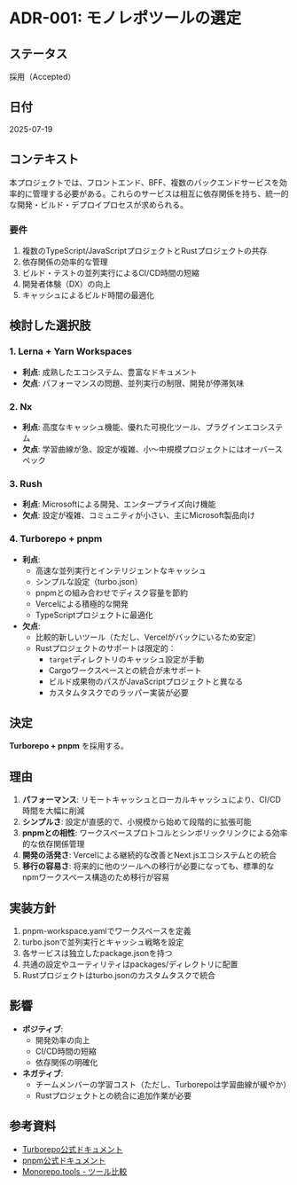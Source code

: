 # ADR-001: モノレポツールの選定

## ステータス
採用（Accepted）

## 日付
2025-07-19

## コンテキスト
本プロジェクトでは、フロントエンド、BFF、複数のバックエンドサービスを効率的に管理する必要がある。これらのサービスは相互に依存関係を持ち、統一的な開発・ビルド・デプロイプロセスが求められる。

### 要件
1. 複数のTypeScript/JavaScriptプロジェクトとRustプロジェクトの共存
2. 依存関係の効率的な管理
3. ビルド・テストの並列実行によるCI/CD時間の短縮
4. 開発者体験（DX）の向上
5. キャッシュによるビルド時間の最適化

## 検討した選択肢

### 1. Lerna + Yarn Workspaces
- **利点**: 成熟したエコシステム、豊富なドキュメント
- **欠点**: パフォーマンスの問題、並列実行の制限、開発が停滞気味

### 2. Nx
- **利点**: 高度なキャッシュ機能、優れた可視化ツール、プラグインエコシステム
- **欠点**: 学習曲線が急、設定が複雑、小〜中規模プロジェクトにはオーバースペック

### 3. Rush
- **利点**: Microsoftによる開発、エンタープライズ向け機能
- **欠点**: 設定が複雑、コミュニティが小さい、主にMicrosoft製品向け

### 4. Turborepo + pnpm
- **利点**: 
  - 高速な並列実行とインテリジェントなキャッシュ
  - シンプルな設定（turbo.json）
  - pnpmとの組み合わせでディスク容量を節約
  - Vercelによる積極的な開発
  - TypeScriptプロジェクトに最適化
- **欠点**: 
  - 比較的新しいツール（ただし、Vercelがバックにいるため安定）
  - Rustプロジェクトのサポートは限定的：
    - `target`ディレクトリのキャッシュ設定が手動
    - Cargoワークスペースとの統合が未サポート
    - ビルド成果物のパスがJavaScriptプロジェクトと異なる
    - カスタムタスクでのラッパー実装が必要

## 決定
**Turborepo + pnpm** を採用する。

## 理由
1. **パフォーマンス**: リモートキャッシュとローカルキャッシュにより、CI/CD時間を大幅に削減
2. **シンプルさ**: 設定が直感的で、小規模から始めて段階的に拡張可能
3. **pnpmとの相性**: ワークスペースプロトコルとシンボリックリンクによる効率的な依存関係管理
4. **開発の活発さ**: Vercelによる継続的な改善とNext.jsエコシステムとの統合
5. **移行の容易さ**: 将来的に他のツールへの移行が必要になっても、標準的なnpmワークスペース構造のため移行が容易

## 実装方針
1. pnpm-workspace.yamlでワークスペースを定義
2. turbo.jsonで並列実行とキャッシュ戦略を設定
3. 各サービスは独立したpackage.jsonを持つ
4. 共通の設定やユーティリティはpackages/ディレクトリに配置
5. Rustプロジェクトはturbo.jsonのカスタムタスクで統合

## 影響
- **ポジティブ**: 
  - 開発効率の向上
  - CI/CD時間の短縮
  - 依存関係の明確化
- **ネガティブ**: 
  - チームメンバーの学習コスト（ただし、Turborepoは学習曲線が緩やか）
  - Rustプロジェクトとの統合に追加作業が必要

## 参考資料
- [Turborepo公式ドキュメント](https://turbo.build/repo/docs)
- [pnpm公式ドキュメント](https://pnpm.io/)
- [Monorepo.tools - ツール比較](https://monorepo.tools/)